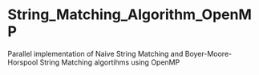 # String_Matching_Algorithm_OpenMP
Parallel implementation of Naive String Matching and Boyer-Moore-Horspool String Matching algortihms using OpenMP
